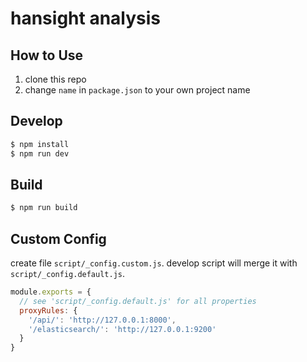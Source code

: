 # hansight analysis

## How to Use

1. clone this repo
2. change `name` in `package.json` to your own project name

## Develop

````bash
$ npm install
$ npm run dev
````

## Build

````bash
$ npm run build
````

## Custom Config

create file `script/_config.custom.js`.
develop script will merge it with `script/_config.default.js`.

````js
module.exports = {
  // see 'script/_config.default.js' for all properties
  proxyRules: {
    '/api/': 'http://127.0.0.1:8000',
    '/elasticsearch/': 'http://127.0.0.1:9200'
  }
}
````